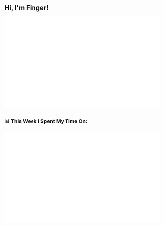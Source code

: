 <h2> Hi, I'm Finger!</h2>

<img align="right" src="https://raw.githubusercontent.com/spianmo/github-stats/master/generated/overview.svg#gh-light-mode-only">

<!-- <img align="right" height="160em" src="https://github-readme-stats-eight-theta.vercel.app/api/top-langs/?username=spianmo&layout=compact&langs_count=8&theme=algolia"/>	 -->
	
```go
package main

type Me struct {
	Name   string
	Job    string
	Code   string
	Skills string
}

func main() {
	me := &Me{
		Name:   "Finger",
		Job:    "Client-side Engineer",
		Code:   "Java, Kotlin, C#, Rust and C++ and Others",
		Skills: "Android, Security, Cross-platform client, NLP, CV, ASR ^o^",
	}
	_ = me
}
```


<h3>📊 This Week I Spent My Time On:</h3>
<img align='right' src="https://raw.githubusercontent.com/spianmo/github-stats/master/generated/languages.svg#gh-light-mode-only">

<!--START_SECTION:waka-->

```txt
Kotlin                 12 hrs 23 mins  █████████████░░░░░░░░░░░░   52.15 %
Java                   10 hrs 21 mins  ███████████░░░░░░░░░░░░░░   43.64 %
Gradle                 16 mins         ▒░░░░░░░░░░░░░░░░░░░░░░░░   01.13 %
C++                    14 mins         ▒░░░░░░░░░░░░░░░░░░░░░░░░   01.05 %
Python                 6 mins          ░░░░░░░░░░░░░░░░░░░░░░░░░   00.43 %
```

<!--END_SECTION:waka-->
